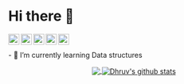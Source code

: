 # Hi there 👋

<a href="https://www.linkedin.com/in/dhruv-garg-7957911ab/">
  <img align="left" alt=" Linkedin" width="22px" src="https://cdn.jsdelivr.net/npm/simple-icons@v3/icons/linkedin.svg" />
</a>
<a href="https://github.com/akuma-dhruv">
  <img align="left" alt=" GitHub" width="22px" src="https://cdn.jsdelivr.net/npm/simple-icons@v3/icons/github.svg" />
</a>
<a href="mailto:dhruvgarg79@gmail.com">
  <img align="left" alt=" Mail" width="22px" src="https://cdn.jsdelivr.net/npm/simple-icons@v3/icons/gmail.svg" />
</a>
<a href="https://www.instagram.com/flummoxed_bamboozle/">
  <img align="left" alt=" Instagram" width="22px" src="https://cdn.jsdelivr.net/npm/simple-icons@v3/icons/instagram.svg" />
</a>
<a href="https://www.hackerrank.com/akuma_Dhruv">
  <img align="left" alt=" HackerRank" width="22px" src="https://cdn.jsdelivr.net/npm/simple-icons@v3/icons/hackerrank.svg" />
</a>
<br></br>
- 🌱 I’m currently learning Data structures <br>
<p align="center">
<a href = " ">
  <img align="center" src="https://github-readme-stats.vercel.app/api/top-langs/?username=akuma-dhruv&theme=synthwave" />
  <img align="center" src="https://github-readme-stats.vercel.app/api?username=akuma-dhruv&show_icons=true&theme=synthwave" alt="Dhruv's github stats"/>
</a>
</p>
<br></br>
<!--
**akuma-Dhruv/akuma-dhruv** is a ✨ _special_ ✨ repository because its `README.md` (this file) appears on your GitHub profile.

Here are some ideas to get you started:

- 🔭 I’m currently working on ...
- 👯 I’m looking for help in Tries <br>
- 👯 I’m looking to collaborate on ...
- 🤔 I’m looking for help with ...
- 💬 Ask me about ...
- 📫 How to reach me: ...
- 😄 Pronouns: ...
- ⚡ Fun fact: ...
-->
